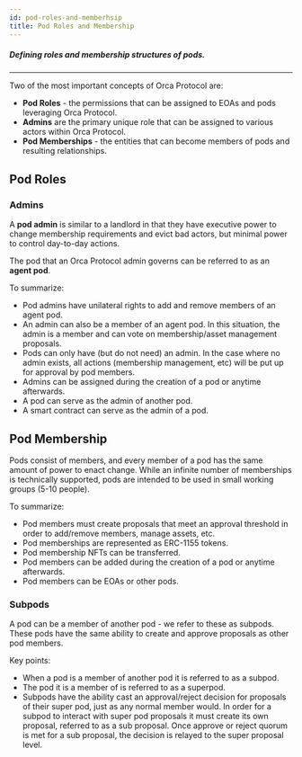 ```yaml
---
id: pod-roles-and-memberhsip
title: Pod Roles and Membership
---
```

##### Defining roles and membership structures of pods.
---

Two of the most important concepts of Orca Protocol are:

* **Pod Roles** - the permissions that can be assigned to EOAs and pods leveraging Orca Protocol.
* **Admins** are the primary unique role that can be assigned to various actors within Orca Protocol.
* **Pod Memberships** - the entities that can become members of pods and resulting relationships.

## Pod Roles
### Admins
A **pod admin** is similar to a landlord in that they have executive power to change membership requirements and evict bad actors, but minimal power to control day-to-day actions. 

The pod that an Orca Protocol admin governs can be referred to as an **agent pod**.  

To summarize: 

* Pod admins have unilateral rights to add and remove members of an agent pod. 
* An admin can also be a member of an agent pod. In this situation, the admin is a member and can vote on membership/asset management proposals.
* Pods can only have (but do not need) an admin. In the case where no admin exists, all actions (membership management, etc) will be put up for approval by pod members. 
* Admins can be assigned during the creation of a pod or anytime afterwards.
* A pod can serve as the admin of another pod. 
* A smart contract can serve as the admin of a pod.

## Pod Membership

Pods consist of members, and every member of a pod has the same amount of power to enact change. While an infinite number of memberships is technically supported, pods are intended to be used in small working groups (5-10 people).

To summarize:

* Pod members must create proposals that meet an approval threshold in order to add/remove members, manage assets, etc.
* Pod memberships are represented as ERC-1155 tokens.
* Pod membership NFTs can be transferred.
* Pod members can be added during the creation of a pod or anytime afterwards.
* Pod members can be EOAs or other pods.

### Subpods

A pod can be a member of another pod - we refer to these as subpods. These pods have the same ability to create and approve proposals as other pod members. 

Key points:
* When a pod is a member of another pod it is referred to as a subpod. 
* The pod it is a member of is referred to as a superpod. 
* Subpods have the ability cast an approval/reject decision for proposals of their super pod, just as any normal member would. In order for a subpod to interact with super pod proposals it must create its own proposal, referred to as a sub proposal. Once approve or reject quorum is met for a sub proposal, the decision is relayed to the super proposal level.